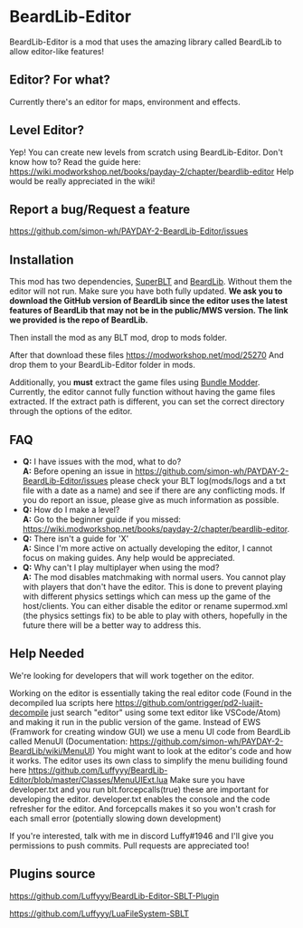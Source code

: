 # BeardLib-Editor

BeardLib-Editor is a mod that uses the amazing library called BeardLib to allow editor-like features!

## Editor? For what?
Currently there's an editor for maps, environment and effects.

## Level Editor?
Yep! You can create new levels from scratch using BeardLib-Editor.
Don't know how to? Read the guide here: https://wiki.modworkshop.net/books/payday-2/chapter/beardlib-editor
Help would be really appreciated in the wiki!

## Report a bug/Request a feature
https://github.com/simon-wh/PAYDAY-2-BeardLib-Editor/issues

## Installation
This mod has two dependencies, [SuperBLT](https://superblt.znix.xyz) and [BeardLib](https://github.com/simon-wh/PAYDAY-2-BeardLib). Without them the editor will not run. Make sure you have both fully updated. **We ask you to download the GitHub version of BeardLib since the editor uses the latest features of BeardLib that may not be in the public/MWS version. The link we provided is the repo of BeardLib.**

Then install the mod as any BLT mod, drop to mods folder.

After that download these files https://modworkshop.net/mod/25270
And drop them to your BeardLib-Editor folder in mods.

Additionally, you **must** extract the game files using [Bundle Modder](https://modworkshop.net/mydownloads.php?action=view_down&did=22724). Currently, the editor cannot fully function without having the game files extracted. If the extract path is different, you can set the correct directory through the options of the editor.

## FAQ
* **Q:** I have issues with the mod, what to do?\
  **A:** Before opening an issue in https://github.com/simon-wh/PAYDAY-2-BeardLib-Editor/issues please check your BLT 
    log(mods/logs and a txt file with a date as a name) and see if there are any conflicting mods. If you do report an issue, 
    please give as much information as possible.
* **Q:** How do I make a level?\
  **A:** Go to the beginner guide if you missed: https://wiki.modworkshop.net/books/payday-2/chapter/beardlib-editor.
* **Q:** There isn't a guide for 'X'\
  **A:** Since I'm more active on actually developing the editor, I cannot focus on making guides. Any help would be appreciated.
* **Q:** Why can't I play multiplayer when using the mod?\
  **A:** The mod disables matchmaking with normal users. You cannot play with players that don't have the editor. This is done to 
    prevent playing with different physics settings which can mess up the game of the host/clients. You can either disable the 
    editor or rename supermod.xml (the physics settings fix) to be able to play with others, hopefully in the future there will 
    be a better way to address this.

## Help Needed
We're looking for developers that will work together on the editor. 

Working on the editor is essentially taking the real editor code (Found in the decompiled lua scripts here https://github.com/ontrigger/pd2-luajit-decompile just search "editor" using some text editor like VSCode/Atom) and making it run in the public version of the game. Instead of EWS (Framwork for creating window GUI) we use a menu UI code from BeardLib called MenuUI (Documentation: https://github.com/simon-wh/PAYDAY-2-BeardLib/wiki/MenuUI) You might want to look at the editor's code and how it works. The editor uses its own class to simplify the menu builiding found here https://github.com/Luffyyy/BeardLib-Editor/blob/master/Classes/MenuUIExt.lua 
Make sure you have developer.txt and you run blt.forcepcalls(true) these are important for developing the editor.
developer.txt enables the console and the code refresher for the editor. And forcepcalls makes it so you won't crash for each small error (potentially slowing down development)

If you're interested, talk with me in discord Luffy#1946 and I'll give you permissions to push commits.
Pull requests are appreciated too!

## Plugins source
https://github.com/Luffyyy/BeardLib-Editor-SBLT-Plugin

https://github.com/Luffyyy/LuaFileSystem-SBLT
